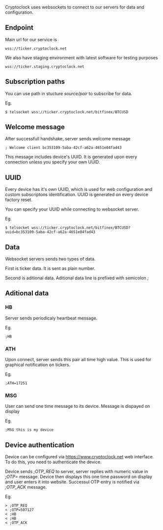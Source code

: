 Cryptoclock uses websockets to connect to our servers for data and configuration.

## Endpoint

Main url for our service is

    wss://ticker.cryptoclock.net

We also have staging environment with latest software for testing purposes

    wss://ticker.staging.cryptoclock.net

## Subscription paths

You can use path in stucture *source/pair* to subscribe for data.

Eg.

    $ telsocket wss://ticker.cryptoclock.net/bitfinex/BTCUSD

## Welcome message

After successfull handshake, server sends welcome message

    ; Welcome client bc353109-5aba-42cf-a62a-4651e04fad43

This message includes device's UUID. It is generated upon every connection unless you specify your own UUID.

## UUID

Every device has it's own UUID, which is used for web configuration and custom subscriptons identification. UUID is generated on every device factory reset.

You can specify your UUID while connecting to websocket server.

Eg.

    $ telsocket wss://ticker.cryptoclock.net/bitfinex/BTCUSD?uuid=bc353109-5aba-42cf-a62a-4651e04fad43

## Data

Websocket servers sends two types of data.

First is ticker data. It is sent as plain number.

Second is aditional data. Aditional data line is prefixed with semicolon *;*

## Aditional data

### HB
Server sends periodicaly heartbeat message.

Eg.

    ;HB

### ATH
Upon connect, server sends this pair all time high value. This is used for graphical notification on tickers.

Eg.

    ;ATH=17251

### MSG
User can send one time message to its device. Message is dispayed on display

Eg.

    ;MSG this is my device

## Device authentication

Device can be configured via https://www.cryptoclock.net web interface. To do this, you need to authenticate the device.

Device sends *;OTP_REQ* to server, server replies with numeric value in *;OTP=* message. Device then displays this one time password on display and user enters it into website. Successul OTP entry is notified via *;OTP_ACK* message.

Eg.

    > ;OTP_REQ
    < ;OTP=507127
    < ;HB
    < ;HB
    < ;OTP_ACK
